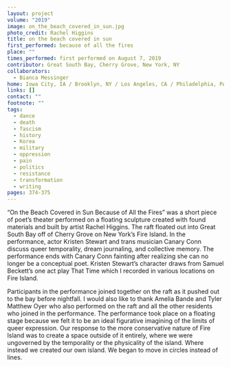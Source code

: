 ```yaml
---
layout: project
volume: "2019"
image: on_the_beach_covered_in_sun.jpg
photo_credit: Rachel Higgins
title: on the beach covered in sun
first_performed: because of all the fires
place: ""
times_performed: first performed on August 7, 2019
contributor: Great South Bay, Cherry Grove, New York, NY
collaborators:
  - Bianca Messinger
home: Iowa City, IA / Brooklyn, NY / Los Angeles, CA / Philadelphia, PA
links: []
contact: ""
footnote: ""
tags:
  - dance
  - death
  - fascism
  - history
  - Korea
  - military
  - oppression
  - pain
  - politics
  - resistance
  - transformation
  - writing
pages: 374-375
---
```


“On the Beach Covered in Sun Because of All the Fires” was a short piece of poet’s theater performed on a floating sculpture created with found materials and built by artist Rachel Higgins. The raft floated out into Great South Bay off of Cherry Grove on New York’s Fire Island. In the performance, actor Kristen Stewart and trans musician Canary Conn discuss queer temporality, dream journaling, and collective memory. The performance ends with Canary Conn fainting after realizing she can no longer be a conceptual poet. Kristen Stewart’s character draws from Samuel Beckett’s one act play That Time which I recorded in various locations on Fire Island.

Participants in the performance joined together on the raft as it pushed out to the bay before nightfall. I would also like to thank Amelia Bande and Tyler Matthew Oyer who also performed on the raft and all the other residents who joined in the performance. The performance took place on a floating stage because we felt it to be an ideal figurative imagining of the limits of queer expression. Our response to the more conservative nature of Fire Island was to create a space outside of it entirely, where we were ungoverned by the temporality or the physicality of the island. Where instead we created our own island. We began to move in circles instead of lines.
